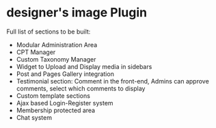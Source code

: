 # designer's image Plugin

Full list of sections to be built:

* Modular Administration Area
* CPT Manager
* Custom Taxonomy Manager
* Widget to Upload and Display media in sidebars
* Post and Pages Gallery integration
* Testimonial section: Comment in the front-end, Admins can approve comments, select which comments to display
* Custom template sections
* Ajax based Login-Register system
* Membership protected area
* Chat system
